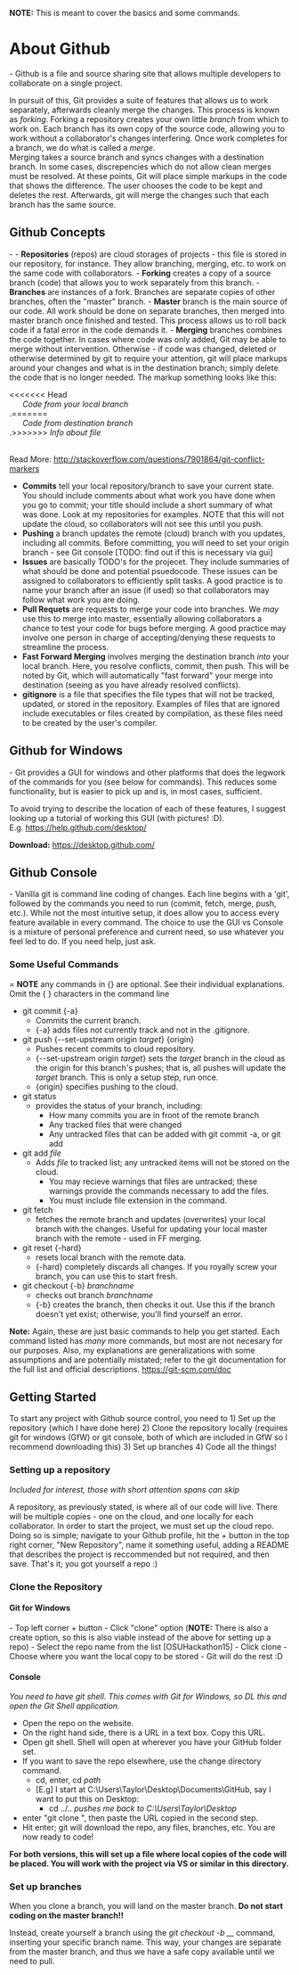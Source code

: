 <b>NOTE:</b> This is meant to cover the basics and some commands.

<h1>About Github</h1>
-
Github is a file and source sharing site that allows multiple developers to collaborate on a single project.

In pursuit of this, Git provides a suite of features that allows us to work separately, afterwards cleanly merge the changes.  This process is known as <i>forking</i>.  Forking a repository creates your own little <i>branch</i> from which to work on.  Each branch has its own copy of the source code, allowing you to work without a collaborator's changes interfering.  Once work completes for a branch, we do what is called a <i>merge</i>.  
Merging takes a source branch and syncs changes with a destination branch.  In some cases, discrepencies which do not allow clean merges must be resolved. At these points, Git will place simple markups in the code that shows the difference.  The user chooses the code to be kept and deletes the rest.  Afterwards, git will merge the changes such that each branch has the same source.

<h2>Github Concepts</h2>
-
- <b>Repositories</b> (repos) are cloud storages of projects - this file is stored in our repository, for instance.  They allow branching, merging, etc. to work on the same code with collaborators.
- <b>Forking</b> creates a copy of a source branch (code) that allows you to work separately from this branch.
- <b>Branches</b> are instances of a fork. Branches are separate copies of other branches, often the "master" branch.
- <b>Master</b> branch is the main source of our code.  All work should be done on separate branches, then merged into master branch once finished and tested. This process allows us to roll back code if a fatal error in the code demands it.
- <b>Merging</b> branches combines the code together.  In cases where code was only added, Git may be able to merge without intervention.  Otherwise - if code was changed, deleted or otherwise determined by git to require your attention, git will place markups around your changes and what is in the destination branch; simply delete the code that is no longer needed.  The markup something looks like this:

<<<<<<< Head </br>
&nbsp;&nbsp;&nbsp;&nbsp;&nbsp;&nbsp;<i>Code from your local branch</i> 
</br>.=======</br>
&nbsp;&nbsp;&nbsp;&nbsp;&nbsp;&nbsp;<i>Code from destination branch</i> 
</br>.>>>>>>> <i>Info about file</i> </br></br>

Read More: http://stackoverflow.com/questions/7901864/git-conflict-markers

- <b>Commits</b> tell your local repository/branch to save your current state.  You should include comments about what work you have done when you go to commit; your title should include a short summary of what was done.  Look at my repositories for examples. NOTE that this will not update the cloud, so collaborators will not see this until you push.
- <b>Pushing</b> a branch updates the remote (cloud) branch with you updates, including all commits. Before committing, you will need to set your origin branch - see Git console [TODO: find out if this is necessary via gui]
- <b>Issues</b> are basically TODO's for the projecet.  They include summaries of what should be done and potential psuedocode.  These issues can be assigned to collaborators to efficiently split tasks.  A good practice is to name your branch after an issue (if used) so that collaborators may follow what work you are doing.
- <b>Pull Requets</b> are requests to merge your code into branches.  We <i>may</i> use this to merge into master, essentially allowing collaborators a chance to test your code for bugs before merging. A good practice may involve one person in charge of accepting/denying these requests to streamline the process.
- <b>Fast Forward Merging</b> involves merging the destination branch <i>into</i> your local branch.  Here, you resolve conflicts, commit, then push.  This will be noted by Git, which will automatically "fast forward" your merge into destination (seeing as you have already resolved conflicts).
- <b>gitignore</b> is a file that specifies the file types that will not be tracked, updated, or stored in the repository.  Examples of files that are ignored include executables or files created by compilation, as these files need to be created by the user's compiler.

<h2>Github for Windows</h2>
-
Git provides a GUI for windows and other platforms that does the legwork of the commands for you (see below for commands).  This reduces some functionality, but is easier to pick up and is, in most cases, sufficient.

To avoid trying to describe the location of each of these features, I suggest looking up a tutorial of working this GUI (with pictures! :D).
</br>E.g. https://help.github.com/desktop/

<b>Download:</b> https://desktop.github.com/

<h2>Github Console</h2>
-
Vanilla git is command line coding of changes.  Each line begins with a 'git', followed by the commands you need to run (commit, fetch, merge, push, etc.).  While not the most intuitive setup, it does allow you to access every feature available in every command. The choice to use the GUI vs Console is a mixture of personal preference and current need, so use whatever you feel led to do.  If you need help, just ask.

<h3>Some Useful Commands</h3>
=
<b>NOTE</b> any commands in {} are optional.  See their individual explanations. Omit the  { } characters in the command line

- git commit {-a}</br>
    - Commits the current branch. </br>
    - {-a} adds files not currently track and not in the .gitignore.
- git push {--set-upstream origin <i>target</i>} {origin}
    - Pushes recent commits to cloud repository.<br>
    - {--set-upstream origin <i>target</i>} sets the <i>target</i> branch in  the cloud as the origin for this branch's pushes; that is, all pushes will update the <i>target</i> branch. This is only a setup step, run once.<br>
    - {origin} specifies pushing to the cloud.  
- git status<br>
    - provides the status of your branch, including:
      - How many commits you are in front of the remote branch
      - Any tracked files that were changed
      - Any untracked files that can be added with git commit -a, or git add
- git add <i>file</i>
    - Adds <i>file</i> to tracked list; any untracked items will not be stored on the cloud.
      - You may recieve warnings that files are untracked; these warnings provide the commands necessary to add the files.
      - You must include file extension in the command.
- git fetch 
    - fetches the remote branch and updates (overwrites) your local branch with the changes. Useful for updating your local master branch with the remote - used in FF merging.
- git reset {-hard}
    - resets local branch with the remote data.
    - {-hard} completely discards all changes. If you royally screw your branch, you can use this to start fresh.
- git checkout {-b} <i>branchname</i>
    - checks out branch <i>branchname</i>
    - {-b} creates the branch, then checks it out.  Use this if the branch doesn't yet exist; otherwise, you'll find yourself an error.

<b>Note:</b> Again, these are just basic commands to help you get started.  Each command listed has <i>many</i> more commands, but most are not necesary for our purposes.  Also, my explanations are generalizations with some assumptions and are potentially mistated; refer to the git documentation for the full list and official descriptions.
https://git-scm.com/doc

<h2>Getting Started</h2>
To start any project with Github source control, you need to
1) Set up the repository (which I have done here)
2) Clone the repository locally (requires git for windows (GfW) or git console, both of which are included in GfW so I recommend downloading this)
3) Set up branches
4) Code all the things!

<h3>Setting up a repository</h3>
<i>Included for interest, those with short attention spans can skip</i>

A repository, as previously stated, is where all of our code will live.  There will be multiple copies - one on the cloud, and one locally for each collaborator.  In order to start the project, we must set up the cloud repo.  Doing so is simple; navigate to your Github profile, hit the + button in the top right corner, "New Repository", name it something useful, adding a README that describes the project is reccommended but not required, and then save.  That's it; you got yourself a repo :)

<h3>Clone the Repository</h3>
<h4>Git for Windows</h4>
- Top left corner + button
- Click "clone" option (<b>NOTE:</b> There is also a create option, so this is also viable instead of the above for setting up a repo)
- Select the repo name from the list [OSUHackathon15]
- Click clone
- Choose where you want the local copy to be stored
- Git will do the rest :D

<h4>Console</h4>
<i>You need to have git shell.  This comes with Git for Windows, so DL this and open the Git Shell application.</i>

- Open the repo on the website.
- On the right hand side, there is a URL in a text box.  Copy this URL.
- Open git shell. Shell will open at wherever you have your GitHub folder set.
- If you want to save the repo elsewhere, use the change directory command.
    - cd, enter, cd <i>path</i>
    - [E.g] I start at C:\Users\Taylor\Desktop\Documents\GitHub, say I want to put this on Desktop:
        - cd ../..   <i>pushes me back to C:\Users\Taylor\Desktop</i>
- enter "git clone ", then paste the URL copied in the second step.
- Hit enter; git will download the repo, any files, branches, etc.  You are now ready to code!

<b>For both versions, this will set up a file where local copies of the code will be placed.  You will work with the project via VS or similar in this directory.</b>

<h3>Set up branches</h3>
When you clone a branch, you will land on the master branch. <b>Do not start coding on the master branch!!</b>

Instead, create yourself a branch using the <i>git checkout -b __</i> command, inserting your specific branch name.  This way, your changes are separate from the master branch, and thus we have a safe copy available until we need to pull.

